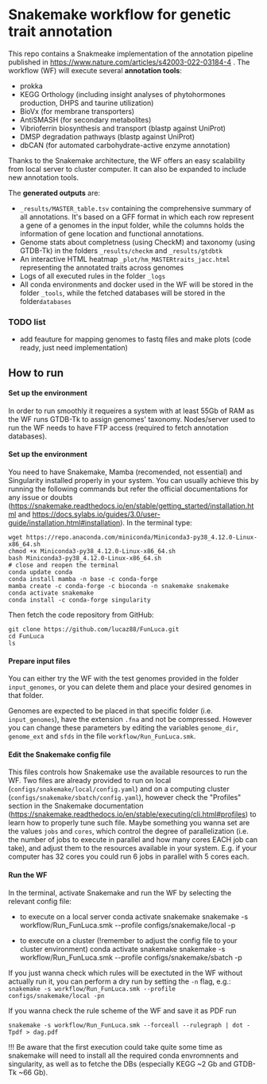 # Snakemake workflow for genetic trait annotation

This repo contains a Snakmeake implementation of the annotation pipeline published in  <https://www.nature.com/articles/s42003-022-03184-4> . The workflow (WF) will execute several **annotation tools**:

* prokka
* KEGG Orthology (including insight analyses of phytohormones production, DHPS and taurine utilization)
* BioVx (for membrane transporters)
* AntiSMASH (for secondary metabolites)
* Vibrioferrin biosynthesis and transport (blastp against UniProt)
* DMSP degradation pathways (blastp against UniProt)
* dbCAN (for automated carbohydrate-active enzyme annotation)

Thanks to the Snakemake architecture, the WF offers an easy scalability from local server to cluster computer. It can also be expanded to include new annotation tools.

The **generated outputs** are:

* `_results/MASTER_table.tsv` containing the comprehensive summary of all annotations. It's based on a GFF format in which each row represent a gene of a genomes in the input folder, while the columns holds the information of gene location and functional annotations.
* Genome stats about completness (using CheckM) and taxonomy (using GTDB-Tk) in the folders `_results/checkm` and `_results/gtdbtk`
* An interactive HTML heatmap `_plot/hm_MASTERtraits_jacc.html` representing the annotated traits across genomes
* Logs of all executed rules in the folder `_logs`
* All conda environments and docker used in the WF will be stored in the folder `_tools`, while the fetched databases will be stored in the folder`databases`

### TODO list

* add feauture for mapping genomes to fastq files and make plots (code ready, just need implementation)

## How to run

#### Set up the environment

In order to run smoothly it requeires a system with at least 55Gb of RAM as the WF runs GTDB-Tk to assign genomes' taxonomy.
Nodes/server used to run the WF needs to have FTP access (required to fetch annotation databases).

#### Set up the environment

You need to have Snakemake, Mamba (recomended, not essential) and Singularity installed properly in your system. You can usually achieve this by running the following commands but refer the official documentations for any issue or doubts (<https://snakemake.readthedocs.io/en/stable/getting_started/installation.html> and <https://docs.sylabs.io/guides/3.0/user-guide/installation.html#installation>). In the terminal type:

    wget https://repo.anaconda.com/miniconda/Miniconda3-py38_4.12.0-Linux-x86_64.sh
    chmod +x Miniconda3-py38_4.12.0-Linux-x86_64.sh
    bash Miniconda3-py38_4.12.0-Linux-x86_64.sh
    # close and reopen the terminal
    conda update conda
    conda install mamba -n base -c conda-forge
    mamba create -c conda-forge -c bioconda -n snakemake snakemake
    conda activate snakemake
    conda install -c conda-forge singularity

Then fetch the code repository from GitHub:

    git clone https://github.com/lucaz88/FunLuca.git
    cd FunLuca
    ls

#### Prepare input files

You can either try the WF with the test genomes provided in the folder `input_genomes`, or you can delete them and place your desired genomes in that folder.

Genomes are expected to be placed in that specific folder (i.e. `input_genomes`), have the extension `.fna` and not be compressed. However you can change these parameters by editing the variables `genome_dir`, `genome_ext` and `sfds` in the file `workflow/Run_FunLuca.smk`.

#### Edit the Snakemake config file

This files controls how Snakemake use the available resources to run the WF. Two files are already provided to run on local (`configs/snakemake/local/config.yaml`) and on a computing cluster (`configs/snakemake/sbatch/config.yaml`), however check the "Profiles" section in the Snakemake documentation (https://snakemake.readthedocs.io/en/stable/executing/cli.html#profiles) to learn how to properly tune such file.
Maybe something you wanna set are the values `jobs` and `cores`, which control the degree of parallelization (i.e. the number of jobs to execute in parallel and how many cores EACH job can take), and adjust them to the resources available in your system. E.g. if your computer has 32 cores you could run 6 jobs in parallel with 5 cores each.

#### Run the WF

In the terminal, activate Snakemake and run the WF by selecting the relevant config file:

* to execute on a local server
    conda activate snakemake
    snakemake -s workflow/Run_FunLuca.smk --profile configs/snakemake/local -p

* to execute on a cluster (!remember to adjust the config file to your cluster environment)
    conda activate snakemake
    snakemake -s workflow/Run_FunLuca.smk --profile configs/snakemake/sbatch -p

If you just wanna check which rules will be exectuted in the WF without actually run it, you can perform a dry run by setting the `-n` flag, e.g.:
`snakemake -s workflow/Run_FunLuca.smk --profile configs/snakemake/local -pn`

If you wanna check the rule scheme of the WF and save it as PDF run

`snakemake -s workflow/Run_FunLuca.smk --forceall --rulegraph | dot -Tpdf > dag.pdf`

!!! Be aware that the first execution could take quite some time as snakemake will need to install all the required conda envromnents and singularity, as well as to fetche the DBs (especially KEGG ~2 Gb and GTDB-Tk ~66 Gb).
